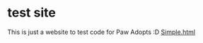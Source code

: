 # test site
This is just a website to test code for Paw Adopts :D
<a href="simple.html">Simple.html</a>

